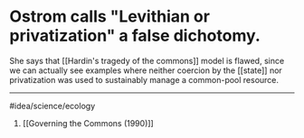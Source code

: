 # Ostrom calls "Levithian or privatization" a false dichotomy.
She says that [[Hardin's tragedy of the commons]] model is flawed, since we can actually see examples where neither coercion by the [[state]] nor privatization was used to sustainably manage a common-pool resource. 

---
#idea/science/ecology 

1. [[Governing the Commons (1990)]]